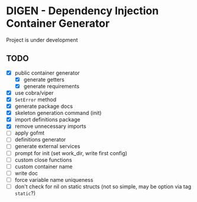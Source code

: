 # DIGEN - Dependency Injection Container Generator

Project is under development

## TODO

* [x] public container generator
  * [x] generate getters
  * [x] generate requirements
* [x] use cobra/viper
* [x] `SetError` method
* [x] generate package docs
* [x] skeleton generation command (init)
* [x] import definitions package
* [x] remove unnecessary imports
* [ ] apply gofmt
* [ ] definitions generator
* [ ] generate external services
* [ ] prompt for init (set work_dir, write first config)
* [ ] custom close functions
* [ ] custom container name
* [ ] write doc
* [ ] force variable name uniqueness
* [ ] don't check for nil on static structs (not so simple, may be option via tag `static`?)
